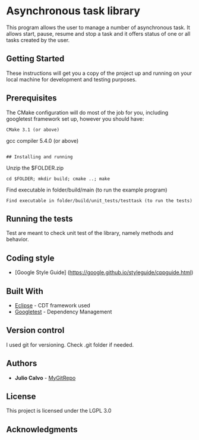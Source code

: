 # Asynchronous task library

This program allows the user to manage a number of asynchronous task. It allows start, pause, resume and stop a task and it offers status of one or all tasks created by the user.

## Getting Started

These instructions will get you a copy of the project up and running on your local machine for development and testing purposes.

## Prerequisites

The CMake configuration will do most of the job for you, including googletest framework set up, however you should have:

```
CMake 3.1 (or above)
```
gcc compiler 5.4.0 (or above)
```

## Installing and running

```
Unzip the $FOLDER.zip
```
cd $FOLDER; mkdir build; cmake ..; make
```
Find executable in folder/build/main (to run the example program)
```
Find executable in folder/build/unit_tests/testtask (to run the tests)
```

## Running the tests

Test are meant to check unit test of the library, namely methods and behavior.


## Coding style

* [Google Style Guide] (https://google.github.io/styleguide/cppguide.html)


## Built With

* [Eclipse](https://www.eclipse.org/cdt/) - CDT framework used
* [Googletest](https://github.com/google/googletest) - Dependency Management

## Version control

I used git for versioning. Check .git folder if needed.

## Authors

* **Julio Calvo** - [MyGitRepo](https://github.com/JulesDoc)

## License

This project is licensed under the LGPL 3.0

## Acknowledgments
